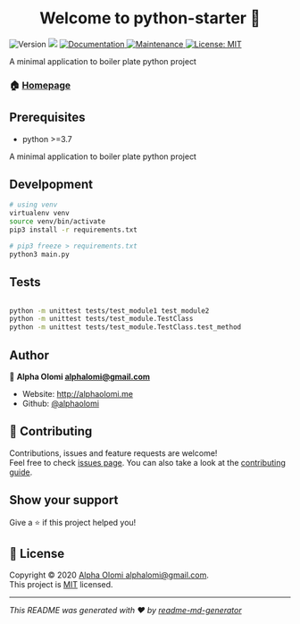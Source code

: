 <h1 align="center">Welcome to python-starter 👋</h1>
<p>
  <img alt="Version" src="https://img.shields.io/badge/version-1.0.0-blue.svg?cacheSeconds=2592000" />
  <img src="https://img.shields.io/badge/python-%3E%3D3.7-blue.svg" />
  <a href="https://github.com/alphaolomi/python-starter#readme" target="_blank">
    <img alt="Documentation" src="https://img.shields.io/badge/documentation-yes-brightgreen.svg" />
  </a>
  <a href="https://github.com/alphaolomi/python-starter/graphs/commit-activity" target="_blank">
    <img alt="Maintenance" src="https://img.shields.io/badge/Maintained%3F-yes-green.svg" />
  </a>
  <a href="https://github.com/alphaolomi/python-starter/blob/master/LICENSE" target="_blank">
    <img alt="License: MIT" src="https://img.shields.io/github/license/alphaolomi/python-starter" />
  </a>
</p>

A minimal application to boiler plate python project

### 🏠 [Homepage](https://github.com/alphaolomi/python-starter#readme)

## Prerequisites

- python >=3.7

A minimal application to boiler plate python project


## Develpopment

```sh
# using venv
virtualenv venv
source venv/bin/activate
pip3 install -r requirements.txt

# pip3 freeze > requirements.txt
python3 main.py
```

## Tests
```bash

python -m unittest tests/test_module1 test_module2
python -m unittest tests/test_module.TestClass
python -m unittest tests/test_module.TestClass.test_method
```


## Author

👤 **Alpha Olomi <alphalomi@gmail.com>**

* Website: http://alphaolomi.me
* Github: [@alphaolomi](https://github.com/alphaolomi)

## 🤝 Contributing

Contributions, issues and feature requests are welcome!<br />Feel free to check [issues page](https://github.com/alphaolomi/python-starter/issues). You can also take a look at the [contributing guide](https://github.com/alphaolomi/python-starter/blob/master/CONTRIBUTING.md).

## Show your support

Give a ⭐️ if this project helped you!

## 📝 License

Copyright © 2020 [Alpha Olomi <alphalomi@gmail.com>](https://github.com/alphaolomi).<br />
This project is [MIT](https://github.com/alphaolomi/python-starter/blob/master/LICENSE) licensed.

***
_This README was generated with ❤️ by [readme-md-generator](https://github.com/kefranabg/readme-md-generator)_
